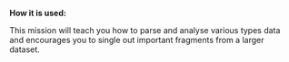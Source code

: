 **How it is used:**

This mission will teach you how to parse and analyse various types data
and encourages you to single out important fragments from a larger dataset.
